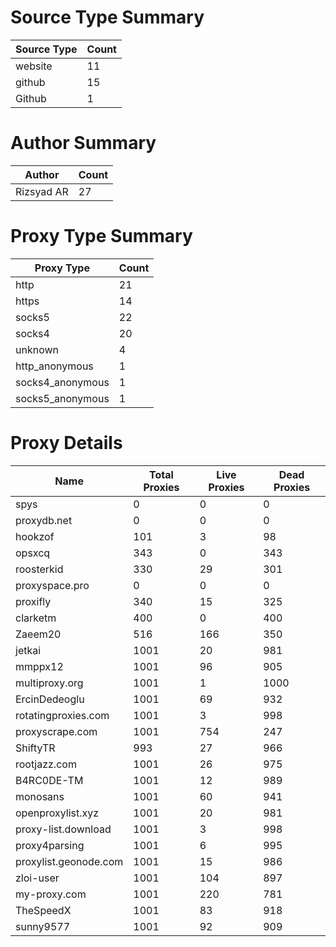 # Source Type Summary

| Source Type | Count |
|-------------|-------|
| website | 11 |
| github | 15 |
| Github | 1 |


# Author Summary

| Author | Count |
|--------|-------|
| Rizsyad AR | 27 |


# Proxy Type Summary

| Proxy Type | Count |
|------------|-------|
| http | 21 |
| https | 14 |
| socks5 | 22 |
| socks4 | 20 |
| unknown | 4 |
| http_anonymous | 1 |
| socks4_anonymous | 1 |
| socks5_anonymous | 1 |


# Proxy Details

| Name | Total Proxies | Live Proxies | Dead Proxies |
|------|---------------|--------------|---------------|
| spys | 0 | 0 | 0 |
| proxydb.net | 0 | 0 | 0 |
| hookzof | 101 | 3 | 98 |
| opsxcq | 343 | 0 | 343 |
| roosterkid | 330 | 29 | 301 |
| proxyspace.pro | 0 | 0 | 0 |
| proxifly | 340 | 15 | 325 |
| clarketm | 400 | 0 | 400 |
| Zaeem20 | 516 | 166 | 350 |
| jetkai | 1001 | 20 | 981 |
| mmppx12 | 1001 | 96 | 905 |
| multiproxy.org | 1001 | 1 | 1000 |
| ErcinDedeoglu | 1001 | 69 | 932 |
| rotatingproxies.com | 1001 | 3 | 998 |
| proxyscrape.com | 1001 | 754 | 247 |
| ShiftyTR | 993 | 27 | 966 |
| rootjazz.com | 1001 | 26 | 975 |
| B4RC0DE-TM | 1001 | 12 | 989 |
| monosans | 1001 | 60 | 941 |
| openproxylist.xyz | 1001 | 20 | 981 |
| proxy-list.download | 1001 | 3 | 998 |
| proxy4parsing | 1001 | 6 | 995 |
| proxylist.geonode.com | 1001 | 15 | 986 |
| zloi-user | 1001 | 104 | 897 |
| my-proxy.com | 1001 | 220 | 781 |
| TheSpeedX | 1001 | 83 | 918 |
| sunny9577 | 1001 | 92 | 909 |
